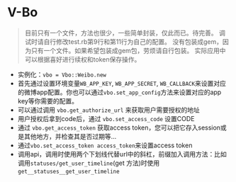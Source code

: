 # V-Bo

> 目前只有一个文件，方法也很少，一些简单封装，仅此而已。待完善。
> 调试时请自行修改test.rb第9行和第11行为自己的配置。
> 没有包装成gem，因为只有一个文件。如果希望包装成gem包，劳烦请自行包装。
> 实际应用中可以根据喜好进行续权和token保存操作。


- 实例化：`vbo = Vbo::Weibo.new`
- 首先通过设置环境变量`WB_APP_KEY`, `WB_APP_SECRET`, `WB_CALLBACK`来设置对应的微博app配置。你也可以通过`vbo.set_app_config`方法来设置对应的app key等你需要的配置。
- 可以通过调用 `vbo.get_authorize_url` 来获取用户需要授权的地址
- 用户授权后拿到code后，通过 `vbo.set_access_code` 设置CODE
- 通过 `vbo.get_access_token` 获取access token，您可以把它存入session或是其他地方，并检查其是否过期等...
- 通过`vbo.set_access_token access_token`来设置access token
- 调用api，调用时使用两个下划线代替url中的斜杠，前缀加入调用方法：比如调用`statuses/get_user_timeline`(get 方法)时使用`get__statuses__get_user_timeline`
